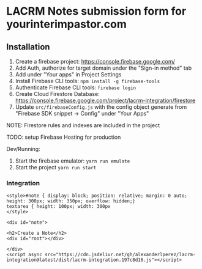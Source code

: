 # LACRM Notes submission form for yourinterimpastor.com

## Installation

1. Create a firebase project: https://console.firebase.google.com/
2. Add Auth, authorize for target domain under the "Sign-in method" tab
3. Add under "Your apps" in Project Settings
3. Install Firebase CLI tools: `npm install -g firebase-tools`
4. Authenticate Firebase CLI tools: `firebase login`
5. Create Cloud Firestore Database: https://console.firebase.google.com/project/lacrm-integration/firestore
6. Update `src/firebaseConfig.js` with the config object generate from "Firebase SDK snippet -> Config" under "Your Apps"

NOTE: Firestore rules and indexes are included in the project 

TODO: setup Firebase Hosting for production

Dev/Running: 

1. Start the firebase emulator: `yarn run emulate` 
2. Start the project `yarn run start`

### Integration

```
<style>#note { display: block; position: relative; margin: 0 auto; height: 300px; width: 350px; overflow: hidden;}
textarea { height: 100px; width: 300px
</style>

<div id="note">

<h2>Create a Note</h2>
<div id="root"></div>

</div>
<script async src="https://cdn.jsdelivr.net/gh/alexanderlperez/lacrm-integration@latest/dist/lacrm-integration.197c8d16.js"></script>
```
